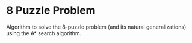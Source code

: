 # 8 Puzzle Problem

Algorithm to solve the 8-puzzle problem (and its natural generalizations) using the A* search algorithm.